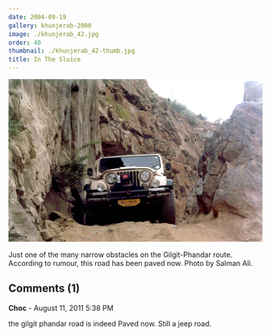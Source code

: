 ```yaml
---
date: 2004-09-19
gallery: khunjerab-2000
image: ./khunjerab_42.jpg
order: 40
thumbnail: ./khunjerab_42-thumb.jpg
title: In The Sluice
---
```


![In The Sluice](./khunjerab_42.jpg)

Just one of the many narrow obstacles on the Gilgit-Phandar route. According to rumour, this road has been paved now. Photo by Salman Ali.

<div id="comments">

## Comments (1)

<div id="comment">

**Choc** - August 11, 2011  5:38 PM

the gilgit phandar road is indeed Paved now. Still a jeep road.

</div>

</div>